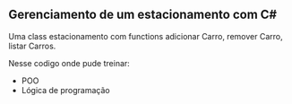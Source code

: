 ## Gerenciamento de um estacionamento com C#
Uma class estacionamento com functions adicionar Carro, remover Carro, listar Carros.

<p>Nesse codigo onde pude treinar:</p>
<ul>
  <li>POO</li>
  <li> Lógica de programação</li>
</ul>
